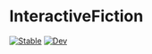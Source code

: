 # InteractiveFiction

[![Stable](https://img.shields.io/badge/docs-stable-blue.svg)](https://PPKFS.github.io/InteractiveFiction.jl/stable)
[![Dev](https://img.shields.io/badge/docs-dev-blue.svg)](https://PPKFS.github.io/InteractiveFiction.jl/dev)
